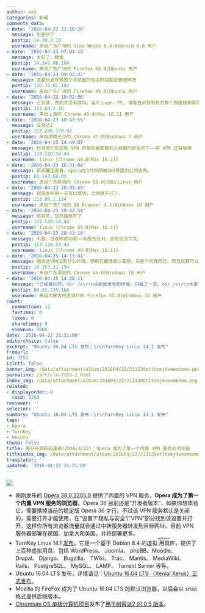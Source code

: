 ```yaml
---
author: wxy
categories: 新闻
comments_data:
- date: '2016-04-22 22:10:28'
  message: 也是拼了
  postip: 14.30.2.19
  username: 来自广东广州的 Sina Weibo 6.4|Android 6.0 用户
- date: '2016-04-23 07:04:12'
  message: 太好了。翻墙
  postip: 14.147.86.194
  username: 来自广东广州的 Firefox 45.0|Ubuntu 用户
- date: '2016-04-23 09:02:22'
  message: 这要玩会导致整个浏览器的相关网站都会被墙掉吧
  postip: 116.31.81.182
  username: 来自广东广州的 Firefox 45.0|Ubuntu 用户
- date: '2016-04-23 10:02:06'
  message: 已安装，然而并没有成功，连不上vpn，PS, 谁能告诉我导航页那个百度搜索框怎么移除？
  postip: 112.64.2.36
  username: 来自上海的 Chrome 49.0|Mac 10.11 用户
- date: '2016-04-23 10:47:59'
  message: 没成功2
  postip: 113.246.170.97
  username: 来自湖南长沙的 Chrome 47.0|Windows 7 用户
- date: '2016-04-23 14:49:07'
  message: 也许他们的这些 VPN 的服务器都被列入我朝的黑名单了——那 VPN 还有啥用
  postip: 123.120.54.44
  username: linux [Chrome 49.0|Mac 10.11]
- date: '2016-04-23 16:31:04'
  message: 新闻要连着看。opera在3月份刚被360等国内公司收购。
  postip: 61.143.60.83
  username: 来自广东珠海的 Chrome 50.0|GNU/Linux 用户
- date: '2016-04-23 20:33:49'
  message: 刚刚发布第一天可以成功，之后就不行了。
  postip: 113.99.1.134
  username: 来自广东广州的 QQ Browser 9.3|Windows 10 用户
- date: '2016-04-23 20:42:54'
  message: 哈哈哈，显然被玩坏了
  postip: 123.120.54.44
  username: linux [Chrome 49.0|Mac 10.11]
- date: '2016-04-23 20:43:19'
  message: 不是，没收购成功呢——有股东反对，目前还没下文。
  postip: 123.120.54.44
  username: linux [Chrome 49.0|Mac 10.11]
- date: '2016-04-25 14:13:41'
  message: 据说这VPN没有什么作用，想用它翻墙痴心妄想。只是个代理而已。而且就算可以翻墙，一上线，立马就会被“中国防火墙之父”狗东西和谐掉！！！
  postip: 14.153.21.254
  username: 来自广东深圳的 Chrome 45.0|Windows 10 用户
- date: '2016-04-25 14:28:11'
  message: "已经被玩坏。<br />\r\n从新闻发布到坏掉，只挺了一天。<br />\r\n大家不用再尝试了。"
  postip: 60.31.235.168
  username: 来自内蒙古巴彦淖尔的 Firefox 45.0|Windows 10 用户
count:
  commentnum: 12
  favtimes: 0
  likes: 0
  sharetimes: 0
  viewnum: 8086
date: '2016-04-22 21:31:00'
editorchoice: false
excerpt: "Ubuntu 16.04 LTS 发布；\r\nTurnKey Linux 14.1 发布"
fromurl: ''
id: 7255
islctt: false
banner_img: /data/attachment/album/201604/22/213130otltemjdweembemm.png
permalink: /article-7255-1.html
index_img: /data/attachment/album/201604/22/213130otltemjdweembemm.png
related:
- displayorder: 0
  raid: 7258
reviewer: ''
selector: ''
summary: "Ubuntu 16.04 LTS 发布；\r\nTurnKey Linux 14.1 发布"
tags:
- Opera
- TurnKey
- Ubuntu
thumb: false
title: 每日开源新闻速递(2016/4/22)：Opera 成为了第一个内置 VPN 服务的浏览器
titleindex_img: /data/attachment/album/201604/22/213130otltemjdweembemm.png
translator: ''
updated: '2016-04-22 21:31:00'
---
```


![](/data/attachment/album/201604/22/213130otltemjdweembemm.png)


* 刚刚发布的 [Opera 38.0.2205.0](https://www.opera.com/developer/) 提供了内置的 VPN 服务，**Opera 成为了第一个内置 VPN 服务的浏览器**。Opera 38 目前还是“开发者版本”，如果你想体验它，需要换掉当前的稳定版 Opera 36 才行。不过该 VPN 服务默认是关闭的，需要打开才能使用，在“设置”/“隐私与安全”/“VPN”部分找到该设置并打开，这样你所有浏览器流量就会通过中转服务器转发到目标网址。目前 VPN 服务器部署在德国、加拿大和美国，并将部署更多。
* TurnKey Linux 14.1 [发布](https://www.turnkeylinux.org/blog/14.1-bugfixes-maintenance-and-more)，它是一个基于 Debian 8.4 的虚拟<ruby> 用具 <rp>  （ </rp> <rt>  appliance </rt> <rp>  ） </rp></ruby>库，提供了上百种虚拟用具，包括 WordPress、 Joomla、 phpBB、Moodle、 Drupal、 Django、 Bugzilla、 TWiki、 Trac、 Mantis、 MediaWiki、 Rails、 PostgreSQL、 MySQL、 LAMP、 Torrent Server 等等。
* Ubuntu 16.04 LTS 发布，详情请见：[Ubuntu 16.04 LTS （Xenial Xerus）正式发布](/article-7254-1.html "Ubuntu 16.04 LTS （Xenial Xerus）正式发布")。
* Mozilla 的 FireFox 成为了 Ubuntu 16.04 LTS 的默认浏览器，以后会以 snap 格式提供后继版本。
* [Chromium OS 单板计算机项目](http://www.chromiumosforsbc.org/)发布了[用于树莓派2 的 0.5 版本](http://www.chromiumosforsbc.org/download/)。